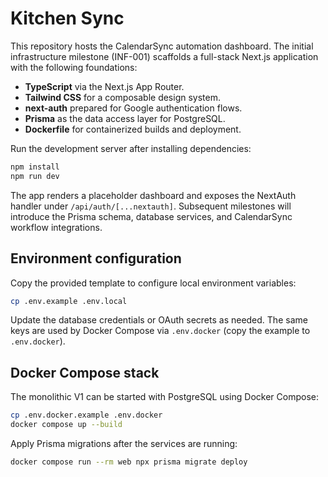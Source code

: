 # Kitchen Sync

This repository hosts the CalendarSync automation dashboard. The initial infrastructure milestone (INF-001) scaffolds a
full-stack Next.js application with the following foundations:

- **TypeScript** via the Next.js App Router.
- **Tailwind CSS** for a composable design system.
- **next-auth** prepared for Google authentication flows.
- **Prisma** as the data access layer for PostgreSQL.
- **Dockerfile** for containerized builds and deployment.

Run the development server after installing dependencies:

```bash
npm install
npm run dev
```

The app renders a placeholder dashboard and exposes the NextAuth handler under `/api/auth/[...nextauth]`. Subsequent
milestones will introduce the Prisma schema, database services, and CalendarSync workflow integrations.

## Environment configuration

Copy the provided template to configure local environment variables:

```bash
cp .env.example .env.local
```

Update the database credentials or OAuth secrets as needed. The same keys are used by Docker Compose via `.env.docker` (copy the
example to `.env.docker`).

## Docker Compose stack

The monolithic V1 can be started with PostgreSQL using Docker Compose:

```bash
cp .env.docker.example .env.docker
docker compose up --build
```

Apply Prisma migrations after the services are running:

```bash
docker compose run --rm web npx prisma migrate deploy
```
